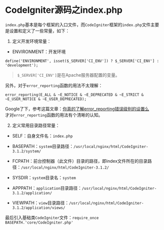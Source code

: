 CodeIgniter源码之index.php
==========================

`index.php`基本是每个框架的入口文件，而`CodeIgniter`框架的`index.php`文件主要是设置和定义了一些常量，如下：  

1. 定义开发环境常量：  

- ENVIRONMENT：开发环境

```
define('ENVIRONMENT', isset($_SERVER['CI_ENV']) ? $_SERVER['CI_ENV'] : 'development');
```

> `$_SERVER['CI_ENV']`是在Apache服务器配置的变量。

另外，对于`error_reporting`函数的用法不太理解：  

```
error_reporting(E_ALL & ~E_NOTICE & ~E_DEPRECATED & ~E_STRICT & ~E_USER_NOTICE & ~E_USER_DEPRECATED);
```

Google了下，参考这篇文章：[你真的了解error_reporting错误级别的设置么](https://www.iwantmoney.cn/article/view?id=22)  
才对`error_reporting`函数的用法有个清晰的认知。  

2. 定义常用目录路径常量：  

- SELF：自身文件名：`index.php`

- BASEPATH：`system`目录路径：`/usr/local/nginx/html/CodeIgniter-3.1.2/system/`

- FCPATH：前台控制器（此文件）目录的路径，即index文件所在的目录路径：`/usr/local/nginx/html/CodeIgniter-3.1.2/`

- SYSDIR：`system`目录名：`system`

- APPPATH：`application`目录路径：`/usr/local/nginx/html/CodeIgniter-3.1.2/application/`

- VIEWPATH：`view`目录路径：`/usr/local/nginx/html/CodeIgniter-3.1.2/application/views/`

最后引入基础类`CodeIgniter`文件：`require_once BASEPATH.'core/CodeIgniter.php'`  

